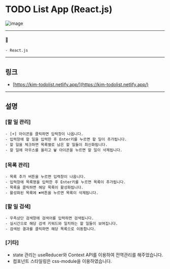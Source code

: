 # TODO List App (React.js)

![image](https://user-images.githubusercontent.com/56675004/102711343-49a9f900-42fc-11eb-9139-998cecc057ac.png)

---

#### 📌

```
- React.js
```

---

## 링크

- [https://kim-todolist.netlify.app/](https://kim-todolist.netlify.app/)

---

## 설명

### [할 일 관리]

```
- [+] 아이콘을 클릭하면 입력창이 나옵니다.
- 입력창에 할 일을 입력한 후 Enter키를 누르면 할 일이 추가됩니다.
- 할 일을 체크하면 목록별로 남은 할 일들이 최신화됩니다.
- 할 일에 마우스를 올리고 🗑 아이콘을 누르면 할 일이 삭제됩니다.
```

### [목록 관리]

```
- 목록 추가 버튼을 누르면 입력창이 나옵니다.
- 입력창에 목록명을 입력한 후 Enter키를 누르면 목록이 추가됩니다.
- 목록을 클릭하면 해당 목록이 활성화됩니다.
- 활성화된 목록에 ✖버튼을 누르면 목록이 삭제됩니다.
```

### [할 일 검색]

```
- 우측상단 검색창에 검색어를 입력하면 검색됩니다.
- 실시간으로 해당 검색 키워드와 일치하는 할 일들이 보여집니다.
- 검색된 결과를 클릭하면 해당 목록으로 이동합니다.
```

### [기타]

- state 관리는 useReducer와 Context API를 이용하여 전역관리를 해주었습니다.
- 컴포넌트 스타일링은 css-module을 이용하였습니다.
